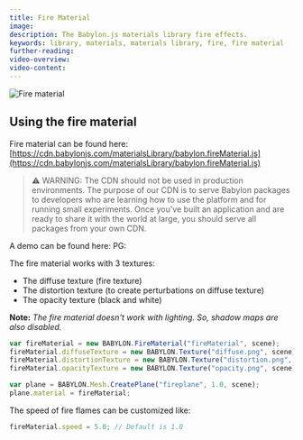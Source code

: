 ```yaml
---
title: Fire Material
image:
description: The Babylon.js materials library fire effects.
keywords: library, materials, materials library, fire, fire material
further-reading:
video-overview:
video-content:
---
```


![Fire material](/img/extensions/materials/fire.png)

## Using the fire material

Fire material can be found here: [https://cdn.babylonjs.com/materialsLibrary/babylon.fireMaterial.js](https://cdn.babylonjs.com/materialsLibrary/babylon.fireMaterial.js)

> ⚠️ WARNING: The CDN should not be used in production environments. The purpose of our CDN is to serve Babylon packages to developers who are learning how to use the platform and for running small experiments. Once you've built an application and are ready to share it with the world at large, you should serve all packages from your own CDN.

A demo can be found here: PG: <Playground id="#NES8QN" title="Fire Material" description="Example of fire material"/>

The fire material works with 3 textures:

- The diffuse texture (fire texture)
- The distortion texture (to create perturbations on diffuse texture)
- The opacity texture (black and white)

**Note:** _The fire material doesn't work with lighting. So, shadow maps are also disabled._

```javascript
var fireMaterial = new BABYLON.FireMaterial("fireMaterial", scene);
fireMaterial.diffuseTexture = new BABYLON.Texture("diffuse.png", scene);
fireMaterial.distortionTexture = new BABYLON.Texture("distortion.png", scene);
fireMaterial.opacityTexture = new BABYLON.Texture("opacity.png", scene);

var plane = BABYLON.Mesh.CreatePlane("fireplane", 1.0, scene);
plane.material = fireMaterial;
```

The speed of fire flames can be customized like:

```javascript
fireMaterial.speed = 5.0; // Default is 1.0
```
